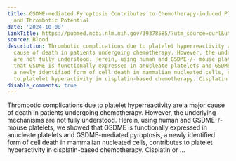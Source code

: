 ```yaml
---
title: GSDME-mediated Pyroptosis Contributes to Chemotherapy-induced Platelet Hyperactivity
  and Thrombotic Potential
date: '2024-10-08'
linkTitle: https://pubmed.ncbi.nlm.nih.gov/39378585/?utm_source=curl&utm_medium=rss&utm_campaign=journals&utm_content=7603509&fc=None&ff=20241009193151&v=2.18.0.post9+e462414
source: Blood
description: Thrombotic complications due to platelet hyperreactivity are a major
  cause of death in patients undergoing chemotherapy. However, the underlying mechanisms
  are not fully understood. Herein, using human and GSDME-/- mouse platelets, we showed
  that GSDME is functionally expressed in anucleate platelets and GSDME-mediated pyroptosis,
  a newly identified form of cell death in mammalian nucleated cells, contributes
  to platelet hyperactivity in cisplatin-based chemotherapy. Cisplatin or ...
disable_comments: true
---
```

Thrombotic complications due to platelet hyperreactivity are a major cause of death in patients undergoing chemotherapy. However, the underlying mechanisms are not fully understood. Herein, using human and GSDME-/- mouse platelets, we showed that GSDME is functionally expressed in anucleate platelets and GSDME-mediated pyroptosis, a newly identified form of cell death in mammalian nucleated cells, contributes to platelet hyperactivity in cisplatin-based chemotherapy. Cisplatin or ...